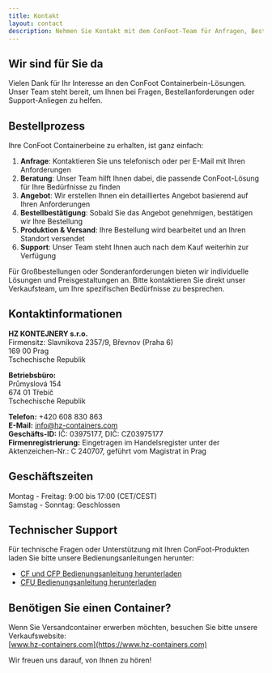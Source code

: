```yaml
---
title: Kontakt
layout: contact
description: Nehmen Sie Kontakt mit dem ConFoot-Team für Anfragen, Bestellungen und Support auf.
---
```


## Wir sind für Sie da

Vielen Dank für Ihr Interesse an den ConFoot Containerbein-Lösungen. Unser Team steht bereit, um Ihnen bei Fragen, Bestellanforderungen oder Support-Anliegen zu helfen.

## Bestellprozess

Ihre ConFoot Containerbeine zu erhalten, ist ganz einfach:

1. **Anfrage**: Kontaktieren Sie uns telefonisch oder per E-Mail mit Ihren Anforderungen  
2. **Beratung**: Unser Team hilft Ihnen dabei, die passende ConFoot-Lösung für Ihre Bedürfnisse zu finden  
3. **Angebot**: Wir erstellen Ihnen ein detailliertes Angebot basierend auf Ihren Anforderungen  
4. **Bestellbestätigung**: Sobald Sie das Angebot genehmigen, bestätigen wir Ihre Bestellung  
5. **Produktion & Versand**: Ihre Bestellung wird bearbeitet und an Ihren Standort versendet  
6. **Support**: Unser Team steht Ihnen auch nach dem Kauf weiterhin zur Verfügung

Für Großbestellungen oder Sonderanforderungen bieten wir individuelle Lösungen und Preisgestaltungen an. Bitte kontaktieren Sie direkt unser Verkaufsteam, um Ihre spezifischen Bedürfnisse zu besprechen.

## Kontaktinformationen

**HZ KONTEJNERY s.r.o.**  
Firmensitz: Slavníkova 2357/9, Břevnov (Praha 6)  
169 00 Prag  
Tschechische Republik

**Betriebsbüro:**  
Průmyslová 154  
674 01 Třebíč  
Tschechische Republik

**Telefon:** +420 608 830 863  
**E-Mail:** [info@hz-containers.com](mailto:info@hz-containers.com)  
**Geschäfts-ID:** IČ: 03975177, DIČ: CZ03975177  
**Firmenregistrierung:** Eingetragen im Handelsregister unter der Aktenzeichen-Nr.: C 240707, geführt vom Magistrat in Prag

## Geschäftszeiten

Montag - Freitag: 9:00 bis 17:00 (CET/CEST)  
Samstag - Sonntag: Geschlossen

## Technischer Support

Für technische Fragen oder Unterstützung mit Ihren ConFoot-Produkten laden Sie bitte unsere Bedienungsanleitungen herunter:
- [CF und CFP Bedienungsanleitung herunterladen](/wp-content/confoot_navod-k-pouziti_CZ.pdf)
- [CFU Bedienungsanleitung herunterladen](/wp-content/confoot_CFU_navod-k-pouziti_CZ.pdf)

## Benötigen Sie einen Container?

Wenn Sie Versandcontainer erwerben möchten, besuchen Sie bitte unsere Verkaufswebsite:  
[www.hz-containers.com](https://www.hz-containers.com)

Wir freuen uns darauf, von Ihnen zu hören!